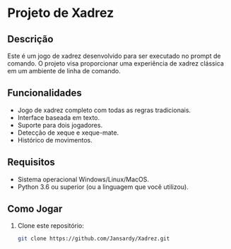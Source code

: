 # Projeto de Xadrez

## Descrição
Este é um jogo de xadrez desenvolvido para ser executado no prompt de comando. O projeto visa proporcionar uma experiência de xadrez clássica em um ambiente de linha de comando.

## Funcionalidades
- Jogo de xadrez completo com todas as regras tradicionais.
- Interface baseada em texto.
- Suporte para dois jogadores.
- Detecção de xeque e xeque-mate.
- Histórico de movimentos.

## Requisitos
- Sistema operacional Windows/Linux/MacOS.
- Python 3.6 ou superior (ou a linguagem que você utilizou).

## Como Jogar
1. Clone este repositório:
   ```sh
   git clone https://github.com/Jansardy/Xadrez.git
